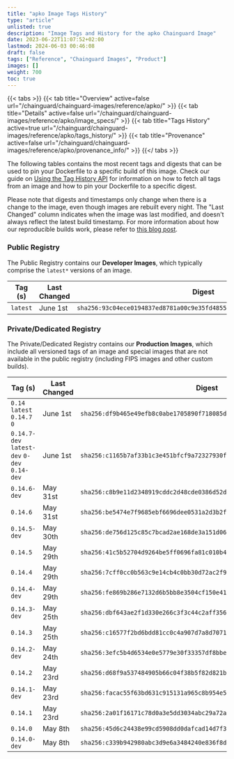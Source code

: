 ```yaml
---
title: "apko Image Tags History"
type: "article"
unlisted: true
description: "Image Tags and History for the apko Chainguard Image"
date: 2023-06-22T11:07:52+02:00
lastmod: 2024-06-03 00:46:08
draft: false
tags: ["Reference", "Chainguard Images", "Product"]
images: []
weight: 700
toc: true
---
```


{{< tabs >}}
{{< tab title="Overview" active=false url="/chainguard/chainguard-images/reference/apko/" >}}
{{< tab title="Details" active=false url="/chainguard/chainguard-images/reference/apko/image_specs/" >}}
{{< tab title="Tags History" active=true url="/chainguard/chainguard-images/reference/apko/tags_history/" >}}
{{< tab title="Provenance" active=false url="/chainguard/chainguard-images/reference/apko/provenance_info/" >}}
{{</ tabs >}}

The following tables contains the most recent tags and digests that can be used to pin your Dockerfile to a specific build of this image. Check our guide on [Using the Tag History API](/chainguard/chainguard-images/using-the-tag-history-api/) for information on how to fetch all tags from an image and how to pin your Dockerfile to a specific digest.

Please note that digests and timestamps only change when there is a change to the image, even though images are rebuilt every night. The "Last Changed" column indicates when the image was last modified, and doesn't always reflect the latest build timestamp. For more information about how our reproducible builds work, please refer to [this blog post](https://www.chainguard.dev/unchained/reproducing-chainguards-reproducible-image-builds).

### Public Registry
The Public Registry contains our **Developer Images**, which typically comprise the `latest*` versions of an image.

| Tag (s)   | Last Changed | Digest                                                                    |
|-----------|--------------|---------------------------------------------------------------------------|
|  `latest` | June 1st     | `sha256:93c04ece0194837ed8781a00c9e35fd4855f371de170668cb5a14e9f740a3fcb` |


### Private/Dedicated Registry
The Private/Dedicated Registry contains our **Production Images**, which include all versioned tags of an image and special images that are not available in the public registry (including FIPS images and other custom builds).

| Tag (s)                                       | Last Changed | Digest                                                                    |
|-----------------------------------------------|--------------|---------------------------------------------------------------------------|
|  `0.14` `latest` `0.14.7` `0`                 | June 1st     | `sha256:df9b465e49efb8c0abe1705890f718085dc983851c63f0d92cebfbd02001ad5a` |
|  `0.14.7-dev` `latest-dev` `0-dev` `0.14-dev` | June 1st     | `sha256:c1165b7af33b1c3e451bfcf9a72327930f583a367e326baf435486818788078b` |
|  `0.14.6-dev`                                 | May 31st     | `sha256:c8b9e11d2348919cddc2d48cde0386d52dda654e8774b80febe5b5ae10f49486` |
|  `0.14.6`                                     | May 31st     | `sha256:be5474e7f9685ebf6696dee0531a2d3b2f15ea8316020a50c6df3a6632c9fd47` |
|  `0.14.5-dev`                                 | May 30th     | `sha256:de756d125c85c7bcad2ae168de3a151d06c2f4a359a682e49ac2997351f445d6` |
|  `0.14.5`                                     | May 29th     | `sha256:41c5b52704d9264be5ff0696fa81c010b466443f26a73588aeab9db205dd4789` |
|  `0.14.4`                                     | May 29th     | `sha256:7cff0cc0b563c9e14cb4c0bb30d72ac2f941f490d9064e18355b18d33ff16a1c` |
|  `0.14.4-dev`                                 | May 29th     | `sha256:fe869b286e7132d6b5bb8e3504cf150e41ae6a01e2a61a80b4cd2c20a48e4194` |
|  `0.14.3-dev`                                 | May 25th     | `sha256:dbf643ae2f1d330e266c3f3c44c2aff3569a57e93eaa30456577172fd6078993` |
|  `0.14.3`                                     | May 25th     | `sha256:c16577f2bd6bdd81cc0c4a907d7a8d7071f3a69e495b77857a449a12f242e69b` |
|  `0.14.2-dev`                                 | May 24th     | `sha256:3efc5b4d6534e0e5779e30f33357df8bbe5d5fe07e432584135919091f6469a8` |
|  `0.14.2`                                     | May 23rd     | `sha256:d68f9a537484905b66c04f38b5f82d821b5ae5efd77f85a0d4027e9ed89befe0` |
|  `0.14.1-dev`                                 | May 23rd     | `sha256:facac55f63bd631c915131a965c8b954e5e24414954b66bd484ee728e06990b6` |
|  `0.14.1`                                     | May 23rd     | `sha256:2a01f16171c78d0a3e5dd3034abc29a72ae21ca1c5abeca96fc37194e71d07b6` |
|  `0.14.0`                                     | May 8th      | `sha256:45d6c24438e99cd5908dd0dafcad14d7f3d4a4a79942f63e7b1a9ed71c8110c2` |
|  `0.14.0-dev`                                 | May 8th      | `sha256:c339b942980abc3d9e6a3484240e836f8d75d927c2be855284ef3dd0b87e8204` |

